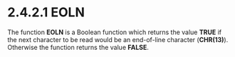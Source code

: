 # 2.4.2.1 EOLN

The function **EOLN** is a Boolean function which returns the value **TRUE** if the next character to be read would be an end-of-line character (**CHR(13)**). Otherwise the function returns the value **FALSE**.
